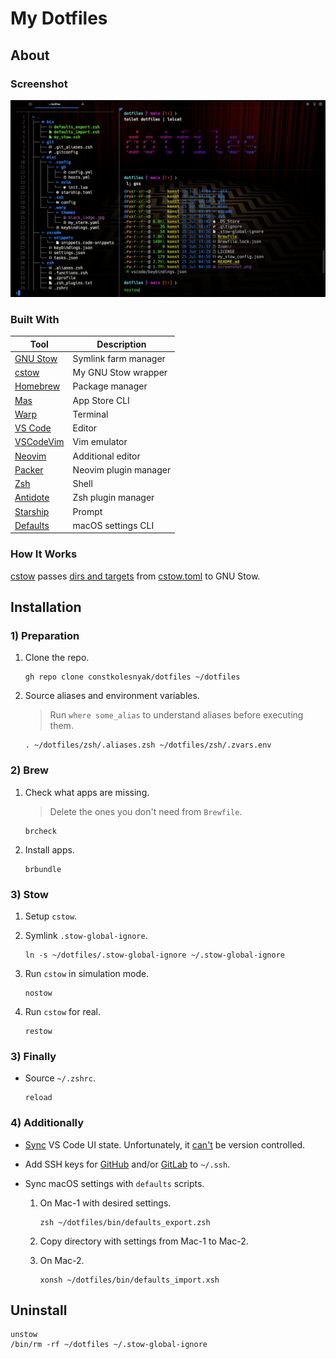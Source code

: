 # My Dotfiles

## About

### Screenshot

![Screenshot](screenshot.png)

### Built With

| Tool                                                | Description           |
| --------------------------------------------------- | --------------------- |
| [GNU Stow](https://www.gnu.org/software/stow/)      | Symlink farm manager  |
| [cstow](https://github.com/constkolesnyak/cstow)    | My GNU Stow wrapper   |
| [Homebrew](https://brew.sh/)                        | Package manager       |
| [Mas](https://github.com/mas-cli/mas)               | App Store CLI         |
| [Warp](https://www.warp.dev/)                       | Terminal              |
| [VS Code](https://code.visualstudio.com/)           | Editor                |
| [VSCodeVim](https://github.com/VSCodeVim/Vim)       | Vim emulator          |
| [Neovim](https://neovim.io/)                        | Additional editor     |
| [Packer](https://github.com/wbthomason/packer.nvim) | Neovim plugin manager |
| [Zsh](https://www.zsh.org/)                         | Shell                 |
| [Antidote](https://getantidote.github.io/)          | Zsh plugin manager    |
| [Starship](https://starship.rs/)                    | Prompt                |
| [Defaults](https://macos-defaults.com/)             | macOS settings CLI    |

### How It Works

[cstow](https://github.com/constkolesnyak/cstow)
passes [dirs and targets](https://www.gnu.org/software/stow/manual/stow.html#Invoking-Stow)
from [cstow.toml](cstow.toml) to GNU Stow.

## Installation

### 1) Preparation

1.  Clone the repo.

        gh repo clone constkolesnyak/dotfiles ~/dotfiles

2.  Source aliases and environment variables.

    > Run `where some_alias` to understand aliases before executing them.

        . ~/dotfiles/zsh/.aliases.zsh ~/dotfiles/zsh/.zvars.env

### 2) Brew

1.  Check what apps are missing.

    > Delete the ones you don't need from `Brewfile`.

        brcheck

2.  Install apps.

        brbundle

### 3) Stow

1.  Setup `cstow`.

<!-- todo add link to 'setup' header in cstow README -->

2.  Symlink `.stow-global-ignore`.

        ln -s ~/dotfiles/.stow-global-ignore ~/.stow-global-ignore

3.  Run `cstow` in simulation mode.

        nostow

4.  Run `cstow` for real.

        restow

### 3) Finally

- Source `~/.zshrc`.

      reload

### 4) Additionally

- [Sync](https://code.visualstudio.com/docs/editor/settings-sync) VS Code UI state.
  Unfortunately, it
  [can't](https://code.visualstudio.com/docs/editor/profiles#_where-is-the-ui-state-globalstatejson-file)
  be version controlled.

- Add SSH keys for
  [GitHub](https://docs.github.com/en/authentication/connecting-to-github-with-ssh/adding-a-new-ssh-key-to-your-github-account)
  and/or
  [GitLab](https://docs.gitlab.com/ee/user/ssh.html#add-an-ssh-key-to-your-gitlab-account)
  to `~/.ssh`.

- Sync macOS settings with `defaults` scripts.

  1.  On Mac-1 with desired settings.

          zsh ~/dotfiles/bin/defaults_export.zsh

  2.  Copy directory with settings from Mac-1 to Mac-2.

  3.  On Mac-2.

          xonsh ~/dotfiles/bin/defaults_import.xsh

## Uninstall

    unstow
    /bin/rm -rf ~/dotfiles ~/.stow-global-ignore
